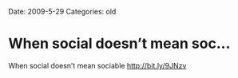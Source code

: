 Date: 2009-5-29
Categories: old

# When social doesn’t mean soc...

When social doesn’t mean sociable <a href="http://bit.ly/9JNzv" rel="nofollow">http://bit.ly/9JNzv</a>
